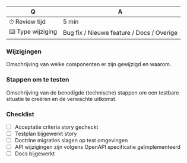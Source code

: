 | Q | A
| -| -
| ⏱ Review tijd | 5 min
| ⌨️ Type wijziging | Bug fix / Nieuwe feature / Docs / Overige

### Wijzigingen
Omschrijving van welke componenten er zijn gewijzigd en waarom.

### Stappen om te testen
Omschrijving van de benodigde (technische) stappen om een testbare situatie te creëren en de verwachte uitkomst.

### Checklist
- [ ] Acceptatie criteria story gecheckt
- [ ] Testplan bijgewerkt story
- [ ] Doctrine migraties slagen op test omgevingen
- [ ] API wijzigingen zijn volgens OpenAPI specificatie geïmplementeerd
- [ ] Docs bijgewerkt
